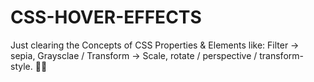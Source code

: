 # CSS-HOVER-EFFECTS

Just clearing the Concepts of CSS Properties & Elements like: Filter -> sepia, Graysclae / Transform -> Scale, rotate / perspective / transform-style. ✌🏼
